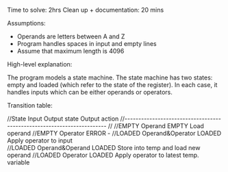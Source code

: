Time to solve: 2hrs
Clean up + documentation: 20 mins

Assumptions:
* Operands are letters between A and Z
* Program handles spaces in input and empty lines
* Assume that maximum length is 4096

High-level explanation:

The program models a state machine. The state machine has two states: empty and
loaded (which refer to the state of the register). In each case, it handles
inputs which can be either operands or operators.

Transition table:

//State       Input               Output state          Output action
//-----------------------------------------------------------------------
//
//EMPTY       Operand             EMPTY                 Load operand
//EMPTY       Operator            ERROR                   -
//LOADED      Operand&Operator    LOADED                Apply operator to input             
//LOADED      Operand&Operand     LOADED                Store into temp and load new operand
//LOADED      Operator            LOADED                Apply operator to latest temp. variable


